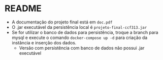 # README
- A documentação do projeto final está em `doc.pdf`
- O .jar executável da persistência local é `projeto-final-ccf313.jar`
- Se for utilizar o banco de dados para persistência, troque a branch para mysql e execute o comando `docker-compose up -d` para criação da instância e inserção dos dados.
    - Versão com persistência com banco de dados não possui .jar executável
